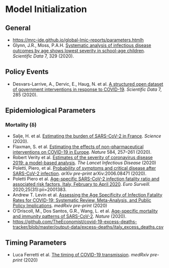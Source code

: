 # Model Initialization 

## General 
* https://mrc-ide.github.io/global-lmic-reports/parameters.htmlh
* Glynn, J.R., Moss, P.A.H. [Systematic analysis of infectious disease outcomes by age shows lowest severity in school-age children](https://doi.org/10.1038/s41597-020-00668-y). *Scientific Data* 7, 329 (2020). 

## Policy Events 

* Desvars-Larrive, A., Dervic, E., Haug, N. et al. [A structured open dataset of government interventions in response to COVID-19](https://doi.org/10.1038/s41597-020-00609-9). *Scientific Data* 7, 285 (2020).

## Epidemiological Parameters 

### Mortality (δ)
* Salje, H. et al. [Estimating the burden of SARS-CoV-2 in France](https://doi.org/10.1126/science.abc3517). *Science* (2020).
* Flaxman, S. et al. [Estimating the effects of non-pharmaceutical interventions on COVID-19 in Europe](https://doi.org/10.1038/s41586-020-2405-7). *Nature* 584, 257–261 (2020). 
* Robert Verity et al. [Estimates of the severity of coronavirus disease 2019: a model-based analysis](https://doi.org/10.1016/S1473-3099(20)30243-7). *The Lancet Infectious Disease* (2020)
* Poletti, Piero, et al. [Probability of symptoms and critical disease after SARS-CoV-2 infection](https://arxiv.org/abs/2006.08471). *arXiv pre-print* arXiv:2006.08471 (2020).
* Poletti Piero et al. [Age-specific SARS-CoV-2 infection fatality ratio and associated risk factors, Italy, February to April 2020](https://doi.org/10.2807/1560-7917.ES.2020.25.31.2001383). *Euro Surveill.* 2020;25(31):pii=2001383. 
* Andrew T. Levin et al. [Assessing the Age Specificity of Infection Fatality Rates for COVID-19: Systematic Review, Meta-Analysis, and Public Policy Implications](https://doi.org/10.1101/2020.07.23.20160895). *medRxiv pre-print* (2020)
* O’Driscoll, M., Dos Santos, G.R., Wang, L. et al. [Age-specific mortality and immunity patterns of SARS-CoV-2](https://doi.org/10.1038/s41586-020-2918-0). *Nature* (2020). 
* https://github.com/TheEconomist/covid-19-excess-deaths-tracker/blob/master/output-data/excess-deaths/italy_excess_deaths.csv

## Timing Parameters 
* Luca Ferretti et al. [The timing of COVID-19 transmission](https://doi.org/10.1101/2020.09.04.20188516). *medRxiv pre-print* (2020)

